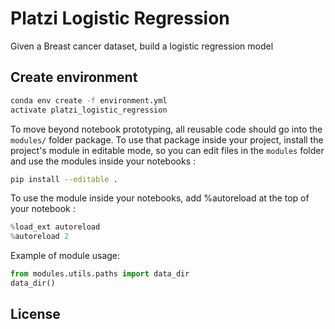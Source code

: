# Platzi Logistic Regression

Given a Breast cancer dataset, build a logistic regression model

## Create environment

```bash
conda env create -f environment.yml
activate platzi_logistic_regression
```

To move beyond notebook prototyping, all reusable code should go into the `modules/` folder package. To use that package inside your project, install the project's module in editable mode, so you can edit files in the `modules` folder and use the modules inside your notebooks :

```bash
pip install --editable .
```

To use the module inside your notebooks, add %autoreload at the top of your notebook :

```python
%load_ext autoreload
%autoreload 2
```

Example of module usage:

```python
from modules.utils.paths import data_dir
data_dir()
```

## License
